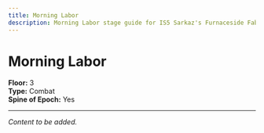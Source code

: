 ```yaml
---
title: Morning Labor
description: Morning Labor stage guide for IS5 Sarkaz's Furnaceside Fables
---
```


# Morning Labor

**Floor:** 3  
**Type:** Combat  
**Spine of Epoch:** Yes  

---

*Content to be added.*
